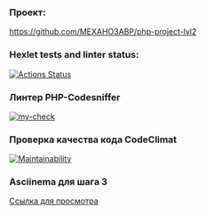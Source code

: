 ### Проект:

https://github.com/MEXAHO3ABP/php-project-lvl2

### Hexlet tests and linter status:

[![Actions Status](https://github.com/MEXAHO3ABP/php-project-lvl2/workflows/hexlet-check/badge.svg)](https://github.com/MEXAHO3ABP/php-project-lvl2/actions)

### Линтер PHP-Codesniffer

[![my-check](https://github.com/MEXAHO3ABP/php-project-lvl2/actions/workflows/linter-php-codesniffer.yml/badge.svg?branch=main)](https://github.com/MEXAHO3ABP/php-project-lvl2/actions/workflows/linter-php-codesniffer.yml)

### Проверка качества кода CodeClimat

[![Maintainability](https://api.codeclimate.com/v1/badges/1f21cab591ba7b709528/maintainability)](https://codeclimate.com/github/MEXAHO3ABP/php-project-lvl2/maintainability)

### Asciinema для шага 3

[Ссылка для просмотра](https://asciinema.org/a/HkjYGNFQm7jsZimlBMetCcb5m)
